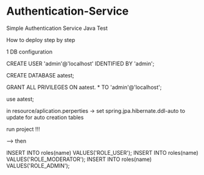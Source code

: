 # Authentication-Service
Simple Authentication Service Java Test

How to deploy step by step 

1 DB configuration

CREATE USER 'admin'@'localhost' IDENTIFIED BY 'admin';

CREATE DATABASE aatest;

GRANT ALL PRIVILEGES ON aatest. * TO 'admin'@'localhost';

use aatest;

in resource/aplication.perperties ->
    set spring.jpa.hibernate.ddl-auto to update for auto creation tables
    
run project !!!

--> then

INSERT INTO roles(name) VALUES('ROLE_USER');
INSERT INTO roles(name) VALUES('ROLE_MODERATOR');
INSERT INTO roles(name) VALUES('ROLE_ADMIN');
